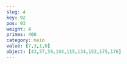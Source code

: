 ```yaml
---
slug: 4
key: 92
pos: 93
weight: 4
primes: 400
category: main
value: [7,3,1,0]
object: [43,57,59,104,115,134,162,175,176]
---
```

